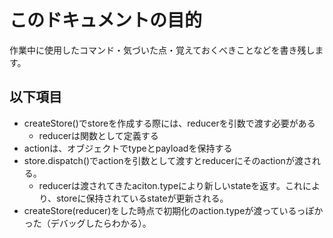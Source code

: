 # このドキュメントの目的
作業中に使用したコマンド・気づいた点・覚えておくべきことなどを書き残します。

## 以下項目
- createStore()でstoreを作成する際には、reducerを引数で渡す必要がある
  - reducerは関数として定義する
- actionは、オブジェクトでtypeとpayloadを保持する
- store.dispatch()でactionを引数として渡すとreducerにそのactionが渡される。
  - reducerは渡されてきたaciton.typeにより新しいstateを返す。これにより、storeに保持されているstateが更新される。
- createStore(reducer)をした時点で初期化のaction.typeが渡っているっぽかった（デバッグしたらわかる）。